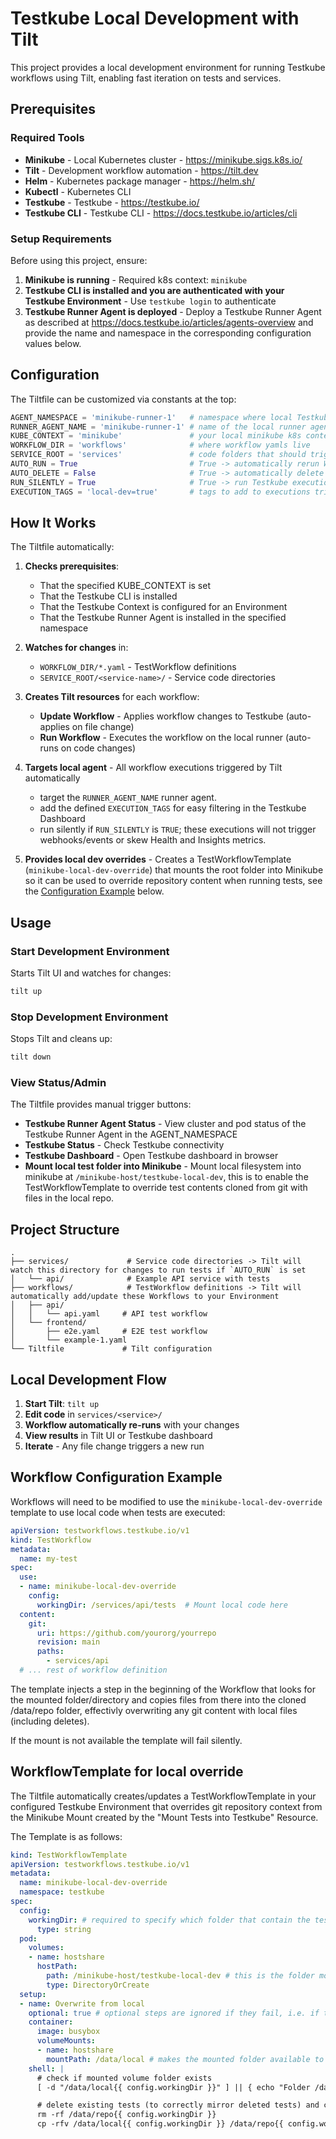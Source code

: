 # Testkube Local Development with Tilt

This project provides a local development environment for running Testkube workflows using Tilt, enabling fast iteration on tests and services.

## Prerequisites

### Required Tools

* **Minikube** - Local Kubernetes cluster - https://minikube.sigs.k8s.io/
* **Tilt** - Development workflow automation - https://tilt.dev
* **Helm** - Kubernetes package manager - https://helm.sh/
* **Kubectl** - Kubernetes CLI
* **Testkube** - Testkube - https://testkube.io/ 
* **Testkube CLI** - Testkube CLI - https://docs.testkube.io/articles/cli 

### Setup Requirements

Before using this project, ensure:

1. **Minikube is running** - Required k8s context: `minikube`
2. **Testkube CLI is installed and you are authenticated with your Testkube Environment** - Use `testkube login` to authenticate
3. **Testkube Runner Agent is deployed** - Deploy a Testkube Runner Agent as described at https://docs.testkube.io/articles/agents-overview and provide the name and namespace in the corresponding configuration values below.

## Configuration

The Tiltfile can be customized via constants at the top:

```python
AGENT_NAMESPACE = 'minikube-runner-1'   # namespace where local Testkube Runner Agent runs
RUNNER_AGENT_NAME = 'minikube-runner-1' # name of the local runner agent - usually the same as the namespace
KUBE_CONTEXT = 'minikube'               # your local minikube k8s context
WORKFLOW_DIR = 'workflows'              # where workflow yamls live
SERVICE_ROOT = 'services'               # code folders that should trigger runs
AUTO_RUN = True                         # True -> automatically rerun Workflows when tests are updated
AUTO_DELETE = False                     # True -> automatically delete Workflows from Environment when they are deleted in the filesystem
RUN_SILENTLY = True                     # True -> run Testkube executions silently
EXECUTION_TAGS = 'local-dev=true'       # tags to add to executions triggered locally
```

## How It Works

The Tiltfile automatically:

1. **Checks prerequisites**:
   - That the specified KUBE_CONTEXT is set
   - That the Testkube CLI is installed
   - That the Testkube Context is configured for an Environment
   - That the Testkube Runner Agent is installed in the specified namespace

2. **Watches for changes** in:
   * `WORKFLOW_DIR/*.yaml` - TestWorkflow definitions
   * `SERVICE_ROOT/<service-name>/` - Service code directories

3. **Creates Tilt resources** for each workflow:
   * **Update Workflow** - Applies workflow changes to Testkube (auto-applies on file change)
   * **Run Workflow** - Executes the workflow on the local runner (auto-runs on code changes)

4. **Targets local agent** - All workflow executions triggered by Tilt automatically 
   - target the `RUNNER_AGENT_NAME` runner agent.
   - add the defined `EXECUTION_TAGS` for easy filtering in the Testkube Dashboard 
   - run silently if `RUN_SILENTLY` is `TRUE`; these executions will not trigger webhooks/events or skew Health and Insights metrics.

5. **Provides local dev overrides** - Creates a TestWorkflowTemplate (`minikube-local-dev-override`) that mounts the root folder into Minikube 
   so it can be used to override repository content when running tests, see the [Configuration Example](#workflow-configuration-example) below.

## Usage

### Start Development Environment

Starts Tilt UI and watches for changes:

```bash
tilt up
```

### Stop Development Environment

Stops Tilt and cleans up:

```bash
tilt down
```

### View Status/Admin

The Tiltfile provides manual trigger buttons:

* **Testkube Runner Agent Status** - View cluster and pod status of the Testkube Runner Agent in the AGENT_NAMESPACE
* **Testkube Status** - Check Testkube connectivity
* **Testkube Dashboard** - Open Testkube dashboard in browser
* **Mount local test folder into Minikube** - Mount local filesystem into minikube at `/minikube-host/testkube-local-dev`, this is to enable 
  the TestWorkflowTemplate to override test contents cloned from git with files in the local repo.

## Project Structure

```text
.
├── services/             # Service code directories -> Tilt will watch this directory for changes to run tests if `AUTO_RUN` is set
│   └── api/              # Example API service with tests
├── workflows/            # TestWorkflow definitions -> Tilt will automatically add/update these Workflows to your Environment
│   ├── api/             
│   │   └── api.yaml     # API test workflow
│   └── frontend/
│       ├── e2e.yaml     # E2E test workflow
│       └── example-1.yaml
└── Tiltfile             # Tilt configuration
```

## Local Development Flow

1. **Start Tilt**: `tilt up`
2. **Edit code** in `services/<service>/`
3. **Workflow automatically re-runs** with your changes
4. **View results** in Tilt UI or Testkube dashboard
5. **Iterate** - Any file change triggers a new run

## Workflow Configuration Example

Workflows will need to be modified to use the `minikube-local-dev-override` template to use local code when tests are executed:

```yaml
apiVersion: testworkflows.testkube.io/v1
kind: TestWorkflow
metadata:
  name: my-test
spec:
  use:
  - name: minikube-local-dev-override
    config:
      workingDir: /services/api/tests  # Mount local code here
  content:
    git:
      uri: https://github.com/yourorg/yourrepo
      revision: main
      paths:
        - services/api
  # ... rest of workflow definition
```

The template injects a step in the beginning of the Workflow that looks for the mounted folder/directory and copies
files from there into the cloned /data/repo folder, effectivly overwriting any git content with local files (including deletes).

If the mount is not available the template will fail silently.

## WorkflowTemplate for local override

The Tiltfile automatically creates/updates a TestWorkflowTemplate in your configured Testkube Environment that overrides 
git repository context from the Minikube Mount created by the "Mount Tests into Testkube" Resource.

The Template is as follows:

```yaml
kind: TestWorkflowTemplate
apiVersion: testworkflows.testkube.io/v1
metadata:
  name: minikube-local-dev-override
  namespace: testkube
spec:
  config:
    workingDir: # required to specify which folder that contain the tests, to avoid replacing the entire repo
      type: string
  pod:
    volumes:
    - name: hostshare
      hostPath:
        path: /minikube-host/testkube-local-dev # this is the folder mounted into Minikube
        type: DirectoryOrCreate
  setup:
  - name: Overwrite from local
    optional: true # optional steps are ignored if they fail, i.e. if the mount or specified folder isn't available
    container:
      image: busybox
      volumeMounts:
      - name: hostshare
        mountPath: /data/local # makes the mounted folder available to the Workflow
    shell: | 
      # check if mounted volume folder exists
      [ -d "/data/local{{ config.workingDir }}" ] || { echo "Folder /data/local{{ config.workingDir }} for local override not found!"; exit 1; }

      # delete existing tests (to correctly mirror deleted tests) and copy local tests into repo
      rm -rf /data/repo{{ config.workingDir }}
      cp -rfv /data/local{{ config.workingDir }} /data/repo{{ config.workingDir }}
```
